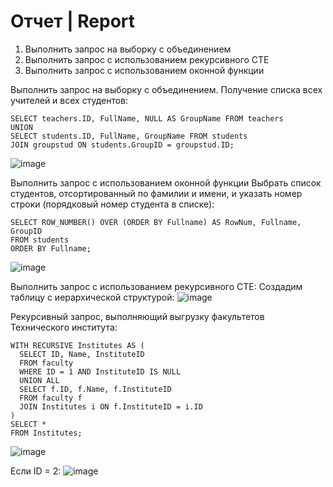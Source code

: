 # Отчет | Report

1. Выполнить запрос на выборку с объединением
2. Выполнить запрос с использованием рекурсивного CTE
3. Выполнить запрос с использованием оконной функции

Выполнить запрос на выборку с объединением.
Получение списка всех учителей и всех студентов:
```Mysql
SELECT teachers.ID, FullName, NULL AS GroupName FROM teachers
UNION
SELECT students.ID, FullName, GroupName FROM students
JOIN groupstud ON students.GroupID = groupstud.ID;
```
![image](https://github.com/Lszoa/Databases-and-information-systems/assets/115508876/25af7354-72f8-4e24-bc3c-db463e5011c9)

Выполнить запрос с использованием оконной функции
Выбрать список студентов, отсортированный по фамилии и имени, и указать номер строки (порядковый номер студента в списке):
```Mysql
SELECT ROW_NUMBER() OVER (ORDER BY Fullname) AS RowNum, Fullname, GroupID
FROM students
ORDER BY Fullname;
```
![image](https://github.com/Lszoa/Databases-and-information-systems/assets/115508876/58072806-35ac-45c7-aa59-a48fc123feea)

Выполнить запрос с использованием рекурсивного CTE:
Создадим таблицу с иерархической структурой:
![image](https://github.com/Lszoa/Databases-and-information-systems/assets/115508876/917050c9-488b-48e3-b642-54e52ae861c0)

Рекурсивный запрос, выполняющий выгрузку факультетов Технического института:
```Mysql
WITH RECURSIVE Institutes AS (
  SELECT ID, Name, InstituteID
  FROM faculty
  WHERE ID = 1 AND InstituteID IS NULL
  UNION ALL
  SELECT f.ID, f.Name, f.InstituteID
  FROM faculty f
  JOIN Institutes i ON f.InstituteID = i.ID
)
SELECT *
FROM Institutes;
```
![image](https://github.com/Lszoa/Databases-and-information-systems/assets/115508876/46b8c903-839e-45e1-9a0a-f9a80e9972f2)

Если ID = 2:
![image](https://github.com/Lszoa/Databases-and-information-systems/assets/115508876/758eebd4-3061-4c45-99f1-dc3bf81ff38a)

